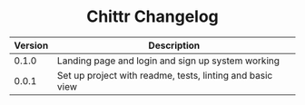 <h1 align="center">Chittr Changelog</h1>

| Version | Description                                                                            |
| ------- | -------------------------------------------------------------------------------------- |
| 0.1.0   | Landing page and login and sign up system working                                            |
| 0.0.1   | Set up project with readme, tests, linting and basic view                              |
